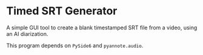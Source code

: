 # Timed SRT Generator

A simple GUI tool to create a blank timestamped SRT file from a video, using an AI diarization.

This program depends on `PySide6` and `pyannote.audio`.